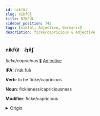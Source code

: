 ```yaml
---
id: nikfûl
slug: nikfûl
title: NIKFÛL
sidebar_position: 742
tags: [nikfûl, Adjective, Germanic]
description: ficke/capricious § Adjective
---
```


### nikfûl&emsp;<span kind="abugida">ƨ̑ȷɤ͊ʄ</span>

*ficke/capricious* **§** [Adjective](../../tags/Adjective)

**IPA**: /ˈnɪk.ful/

**Verb**: to be ficke/capricious

**Noun**: fickleness/capriciousness

**Modifier**: ficke/capricious

<details>
    <summary>Origin</summary>
    Swedish nyckfull /nɪkː.fʊlː/<br/>
    <em>Germanic Language Family</em>
</details>